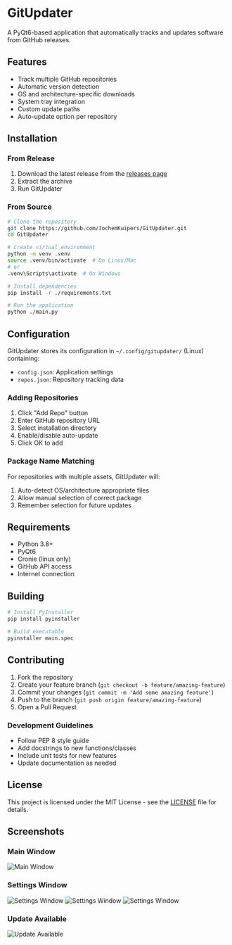 # GitUpdater

A PyQt6-based application that automatically tracks and updates software from GitHub releases.

## Features

- Track multiple GitHub repositories
- Automatic version detection
- OS and architecture-specific downloads
- System tray integration
- Custom update paths
- Auto-update option per repository

## Installation

### From Release

1. Download the latest release from the [releases page](https://github.com/JochemKuipers/GitUpdater/releases)
2. Extract the archive
3. Run GitUpdater

### From Source

```bash
# Clone the repository
git clone https://github.com/JochemKuipers/GitUpdater.git
cd GitUpdater

# Create virtual environment
python -m venv .venv
source .venv/bin/activate  # On Linux/Mac
# or
.venv\Scripts\activate  # On Windows

# Install dependencies
pip install -r ./requirements.txt

# Run the application
python ./main.py
```

## Configuration

GitUpdater stores its configuration in `~/.config/gitupdater/` (Linux) containing:

- `config.json`: Application settings
- `repos.json`: Repository tracking data

### Adding Repositories

1. Click "Add Repo" button
2. Enter GitHub repository URL
3. Select installation directory
4. Enable/disable auto-update
5. Click OK to add

### Package Name Matching

For repositories with multiple assets, GitUpdater will:

1. Auto-detect OS/architecture appropriate files
2. Allow manual selection of correct package
3. Remember selection for future updates

## Requirements

- Python 3.8+
- PyQt6
- Cronie (linux only)
- GitHub API access
- Internet connection

## Building

```bash
# Install PyInstaller
pip install pyinstaller

# Build executable
pyinstaller main.spec
```

## Contributing

1. Fork the repository
2. Create your feature branch (`git checkout -b feature/amazing-feature`)
3. Commit your changes (`git commit -m 'Add some amazing feature'`)
4. Push to the branch (`git push origin feature/amazing-feature`)
5. Open a Pull Request

### Development Guidelines

- Follow PEP 8 style guide
- Add docstrings to new functions/classes
- Include unit tests for new features
- Update documentation as needed

## License

This project is licensed under the MIT License - see the [LICENSE](LICENSE) file for details.

## Screenshots

### Main Window

![Main Window](assets/screenshots/main.png)

### Settings Window

![Settings Window](assets/screenshots/settingsgeneral.png)
![Settings Window](assets/screenshots/screenshotsettingsUpdatecheck.png)
![Settings Window](assets/screenshots/SettingsRepositories.png)

### Update Available

![Update Available](assets/screenshots/update.png)
